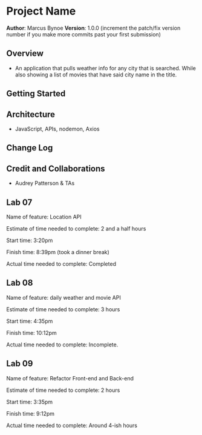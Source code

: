 # Project Name

**Author**: Marcus Bynoe
**Version**: 1.0.0 (increment the patch/fix version number if you make more commits past your first submission)

## Overview

- An application that pulls weather info for any city that is searched. While also showing a list of movies that have said city name in the title. 

## Getting Started
<!-- What are the steps that a user must take in order to build this app on their own machine and get it running? -->

## Architecture

- JavaScript, APIs, nodemon, Axios

## Change Log
<!-- Use this area to document the iterative changes made to your application as each feature is successfully implemented. Use time stamps. Here's an example:

01-01-2001 4:59pm - Application now has a fully-functional express server, with a GET route for the location resource. -->

## Credit and Collaborations

- Audrey Patterson & TAs

## Lab 07

Name of feature: Location API

Estimate of time needed to complete: 2 and a half hours

Start time: 3:20pm

Finish time: 8:39pm (took a dinner break)

Actual time needed to complete: Completed

## Lab 08

Name of feature: daily weather and movie API

Estimate of time needed to complete: 3 hours

Start time: 4:35pm

Finish time: 10:12pm

Actual time needed to complete: Incomplete.

## Lab 09

Name of feature: Refactor Front-end and Back-end

Estimate of time needed to complete: 2 hours

Start time: 3:35pm

Finish time: 9:12pm

Actual time needed to complete: Around 4-ish hours
